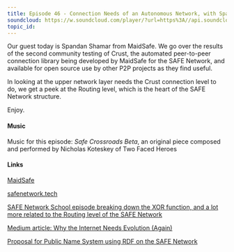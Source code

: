 ```yaml
---
title: Episode 46 - Connection Needs of an Autonomous Network, with Spandan Shamar
soundcloud: https://w.soundcloud.com/player/?url=https%3A//api.soundcloud.com/tracks/529616478
topic_id: 
---
```


Our guest today is Spandan Shamar from MaidSafe. We go over the results of the second community testing of Crust, the automated peer-to-peer connection library being developed by MaidSafe for the SAFE Network, and available for open source use by other P2P projects as they find useful. 

In looking at the upper network layer needs the Crust connection level to do, we get a peek at the Routing level, which is the heart of the SAFE Network structure. 

Enjoy.


#### Music

Music for this episode: *Safe Crossroads Beta*, an original piece composed and performed by Nicholas Koteskey of Two Faced Heroes

#### Links

[MaidSafe](http://maidsafe.net)

[safenetwork.tech](https://safenetwork.tech)

[SAFE Network School episode breaking down the XOR function, and a lot more related to the Routing level of the SAFE Network](https://safecrossroads.net/podcasts/episode-21-class-iv-reaching-bedrock/)

[Medium article: Why the Internet Needs Evolution (Again)](https://medium.com/safenetwork/why-the-internet-needs-to-evolve-again-88b13bd5a58a)

[Proposal for Public Name System using RDF on the SAFE Network](https://github.com/joshuef/rfcs/blob/PnsAndResolveableMap/text/0000-RDF-for-public-name-resolution/0000-RDF-for-public-name-resolution.md)
